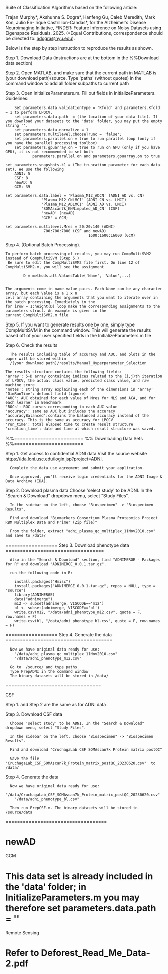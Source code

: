 Suite of Classification Algorithms based on the following article: 

Trajan Murphy*, Akshunna S. Dogra*, Hanfeng Gu, Caleb Meredith, Mark Kon, Julio En-
rique Castrillion-Candas*, for the Alzheimer’s Disease Neuroimaging Initiative, FINDER:
Feature Inference on Noisy Datasets using Eigenspace Residuals, 2025. (*Equal Contributions, correspondence should be directed to: adogra@nyu.edu).

Below is the step by step instruction to reproduce the results as shown.

Step 1. Download Data (instructions are at the bottom in the %%Download data section)

Step 2. Open MATLAB, and make sure that the current path in MATLAB is (your download path)/source. 
Type 'paths' (without quotes) in the command window to add all folder subpaths to current path

Step 3. Open InitializeParameters.m. Fill out fields in InitializeParameters. Guidelines: 

        Set parameters.data.validationType = 'Kfold' and parameters.Kfold = 1 to perform LPOCV. 
        set parameters.data.path  = (the location of your data file). If you download your datasets to the 'data' folder, you may put the empty string ''.
        set parameters.data.normalize = 1
        set parameters.multilevel.chooseTrunc = 'false';
        set parameters.parallel.on = true to run parallel loop (only if you have the parallel processing toolbox)
        set parameters.gpuarray.on = true to run on GPU (only if you have GPU), it is not recommended to set both 
                parameters.parallel.on and parameters.gpuarray.on to true

	set parameters.snapshots.k1 = (The truncation parameter for each data set). We use the following 
		ADNI: 5
		CSF: 8
		newAD: 8
		GCM: 39

	set parameters.data.label = 'Plasma_M12_ADCN' (ADNI AD vs. CN)
			 	    'Plasma_M12_CNLMCI' (ADNI CN vs. LMCI)
				    'Plasma_M12_ADLMCI' (ADNI AD vs. LMCI)
				    'SOMAscan7k_KNNimputed_AD_CN' (CSF)
				    'newAD' (newAD)
				    'GCM' = GCM;

	set parameters.multilevel.Mres = 20:20:140 (ADNI)
					 700:700:7000 (CSF and newAD)
                                         1600:1600:16000 (GCM)


Step 4. (Optional Batch Processing). 

    To perform batch processing of results, you may run CompMultiSVM2 instead of CompMultiSVM (Step 5.)
     Be sure to edit the CompMultiSVM2 file first. On line 12 of CompMultiSVM2.m, you will see the assignment
        
            D = methods.all.ValuesTable('Name', 'Value',...)
            

    The arguments come in name-value pairs. Each Name can be any character array, but each Value is a 1 x n 
    cell array containing the arguments that you want to iterate over in the batch processing. Immediately in the 
    for irow = 1:height(D) loop make the corresponding assignments to the parameters struct. An example is given in the
    current CompMultiSVM2.m file 

Step 5. 
        If you want to generate results one by one, simply type CompMultiSVM in the command window. This will generate
        the results based off of your user specified fields in the InitializeParameters.m file 

Step 6. Check the results

      The results including table of accuracy and AUC, and plots in the paper will be stored within 
      /(your download path)/results/Manual_Hyperparameter_Selection

	The results structure contains the following fields: 
	'array': 5-D array containing indices related to the (i,j)th iteration of LPOCV, the actual class value, predicted class value, and raw machine score
	'notes': string array explaining each of the dimensions in 'array'
	'DimRunTime': defunct field (ignore)
	'AUC': AUC obtained for each value of Mres for MLS and ACA, and for each learner in Benchmark
	'ROCs': ROC curves corresponding to each AUC value 
	'accuracy': same as AUC but includes the accuracy
	'accuracyBalanced':contains the balanced accuracy instead of the accuracy. This is the same as accuracy for LPOCV
	'run_time': total elapsed time to create result structure
	'creation_time': date and time at which result structure was saved.
	



%%========================
%% Downloading Data Sets
%%========================

Step 1. Get access to confidential ADNI data
      Visit the source website https://ida.loni.usc.edu/login.jsp?project=ADNI.

      Complete the data use agreement and submit your application.

      Once approved, you'll receive login credentials for the ADNI Image & Data Archive (IDA).

Step 2. Download plasma data 
      Choose 'select study' to be ADNI. In the "Search & Download" dropdown menu, select "Study Files".

      In the sidebar on the left, choose "Biospecimen" -> "Biospecimen Results".

      Find and download "Biomarkers Consortium Plasma Proteomics Project RBM Multiplex Data and Primer (Zip file)" 
      
      From the folder, extract "adni_plasma_qc_multiplex_11Nov2010.csv" and save to /data/

================== Step 3. Download phenotype data ==================================

      Also in the "Search & Download" section, find "ADNIMERGE - Packages for R" and download "ADNIMERGE_0.0.1.tar.gz".

      run the following code in R:

        install.packages("Hmisc")
        install.packages("ADNIMERGE_0.0.1.tar.gz", repos = NULL, type = "source")
        library(ADNIMERGE)
        data("adnimerge")
        m12 <- subset(adnimerge, VISCODE=='m12')
        bl <- subset(adnimerge, VISCODE=='bl')
        write.csv(m12, "/data/adni_phenotype_m12.csv", quote = F, row.names = F)
        write.csv(bl, "/data/adni_phenotype_bl.csv", quote = F, row.names = F)
  
================== Step 4. Generate the data =====================================
      
      Now we have original data ready for use:
        "/data/adni_plasma_qc_multiplex_11Nov2010.csv"
        "/data/adni_phenotype_m12.csv"

      Go to  /source/ and type paths
      Type PrepADNI in the command window
      The binary datasets will be stored in /data/

=================================

CSF

Step 1. and Step 2 are the same as for ADNI data

Step 3. Download CSF data

      Choose 'select study' to be ADNI. In the "Search & Download" dropdown menu, select "Study Files".

      In the sidebar on the left, choose "Biospecimen" -> "Biospecimen Results".

      Find and download "CruchagaLab CSF SOMAscan7k Protein matrix postQC"
     
      Save the file "CruchagaLab_CSF_SOMAscan7k_Protein_matrix_postQC_20230620.csv"  to /data/

Step 4. Generate the data
     
      Now we have original data ready for use:
        "/data/CruchagaLab_CSF_SOMAscan7k_Protein_matrix_postQC_20230620.csv"
        "/data/adni_phenotype_bl.csv"

      Then run PrepCSF.m. The binary datasets will be stored in /source/data
===================================

newAD 
====================================
GCM 

This data set is already included in the 'data' folder; in InitializeParameters.m you may therefore set parameters.data.path = ''
====================================
Remote Sensing

Refer to Deforest_Read_Me_Data-2.pdf
======================================



